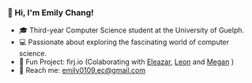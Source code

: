 ### 🍒 Hi, I'm Emily Chang!
- 🎓 Third-year Computer Science student at the University of Guelph.
- 💻 Passionate about exploring the fascinating world of computer science.  
- 🚀 Fun Project: firj.io (Colaborating with [Eleazar](https://github.com/P541M), [Leon](https://github.com/quoctynoob) and [Megan](https://github.com/megdcosta) )
- 📧 Reach me: emily0109.ec@gmail.com
